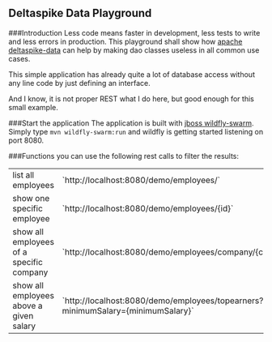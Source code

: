 ## Deltaspike Data Playground

###Introduction
Less code means faster in development, less tests to write and less errors in production. This playground shall show how
[apache deltaspike-data](https://deltaspike.apache.org/documentation/data.html) can help by making dao classes useless in all common use cases.

This simple application has already quite a lot of database access without any line code by just defining an interface.

And I know, it is not proper REST what I do here, but good enough for this small example.

###Start the application
The application is built with [jboss wildfly-swarm](http://wildfly.org/swarm/). Simply type 
`mvn wildfly-swarm:run`
and wildfly is getting started listening on port 8080.

###Functions
you can use the following rest calls to filter the results: 

<table>
    <tr>
        <td>list all employees</td>
        <td>`http://localhost:8080/demo/employees/`</td>
    </tr>
    <tr>
        <td>show one specific employee</td>
        <td>`http://localhost:8080/demo/employees/{id}`</td>
    </tr>
    <tr>
        <td>show all employees of a specific company</td>
        <td>`http://localhost:8080/demo/employees/company/{companyId}`</td>
    </tr>
    <tr>
        <td>show all employees above a given salary</td>
        <td>`http://localhost:8080/demo/employees/topearners?minimumSalary={minimumSalary}`</td>
    </tr>
</table>
